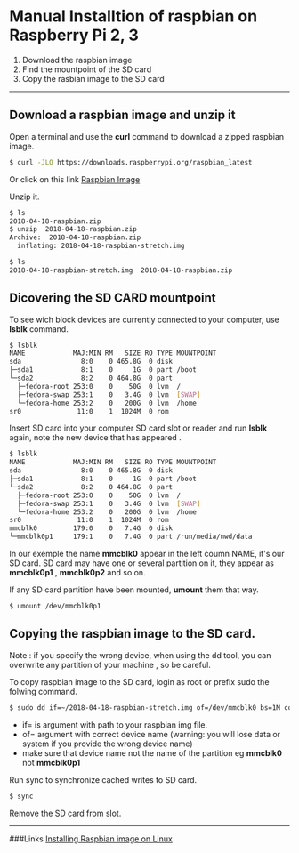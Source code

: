 # Manual Installtion of raspbian on Raspberry Pi 2, 3


1. Download the raspbian image
2. Find the mountpoint  of the SD card
3. Copy the rasbian image to the SD card


---

## Download a raspbian image and unzip it

Open a terminal and use the **curl** command to download a zipped raspbian image.

```bash
$ curl -JLO https://downloads.raspberrypi.org/raspbian_latest
```

Or click on this link [Raspbian Image](https://downloads.raspberrypi.org/raspbian_latest)

Unzip it.

```bash
$ ls
2018-04-18-raspbian.zip
$ unzip  2018-04-18-raspbian.zip
Archive:  2018-04-18-raspbian.zip
  inflating: 2018-04-18-raspbian-stretch.img
```


```bash
$ ls
2018-04-18-raspbian-stretch.img  2018-04-18-raspbian.zip
```


## Dicovering the SD CARD mountpoint


To see wich block devices are currently connected to your computer, use **lsblk** command. 

```bash
$ lsblk
NAME            MAJ:MIN RM   SIZE RO TYPE MOUNTPOINT
sda               8:0    0 465.8G  0 disk 
├─sda1            8:1    0     1G  0 part /boot
└─sda2            8:2    0 464.8G  0 part 
  ├─fedora-root 253:0    0    50G  0 lvm  /
  ├─fedora-swap 253:1    0   3.4G  0 lvm  [SWAP]
  └─fedora-home 253:2    0   200G  0 lvm  /home
sr0              11:0    1  1024M  0 rom  
```

Insert SD card into your computer SD card slot or reader and run **lsblk** again,
note the new device that has appeared .

```bash
$ lsblk
NAME            MAJ:MIN RM   SIZE RO TYPE MOUNTPOINT
sda               8:0    0 465.8G  0 disk 
├─sda1            8:1    0     1G  0 part /boot
└─sda2            8:2    0 464.8G  0 part 
  ├─fedora-root 253:0    0    50G  0 lvm  /
  ├─fedora-swap 253:1    0   3.4G  0 lvm  [SWAP]
  └─fedora-home 253:2    0   200G  0 lvm  /home
sr0              11:0    1  1024M  0 rom  
mmcblk0         179:0    0   7.4G  0 disk 
└─mmcblk0p1     179:1    0   7.4G  0 part /run/media/nwd/data
```
In our exemple the name **mmcblk0** appear in the left coumn NAME, it's our SD card.
SD card may have one or several partition on it, they appear as **mmcblk0p1** , **mmcblk0p2** and so on.


If any SD card partition have been mounted, **umount** them that way.

```bash
$ umount /dev/mmcblk0p1 
```


## Copying the raspbian image to the SD card.

Note : if you specify the wrong device, when using the dd tool,
       you can overwrite any partition of your machine , so be careful.


To copy raspbian image to the SD card, login as root or prefix sudo the folwing command.

```bash
$ sudo dd if=~/2018-04-18-raspbian-stretch.img of=/dev/mmcblk0 bs=1M conf=fsync status=progress 

```

- if= is argument with path to your raspbian img file.
- of= argument with correct device name  (warning: you will lose data or system if you provide the wrong device name)
- make sure that device name not the name of the partition eg **mmcblk0** not **mmcblk0p1**
   

Run sync to synchronize cached writes to SD card. 

```bash
$ sync
```


Remove the SD card from slot.

---

###Links
[Installing Raspbian image on Linux](https://www.raspberrypi.org/documentation/installation/installing-images/linux.md)


